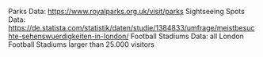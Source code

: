 Parks Data: https://www.royalparks.org.uk/visit/parks
Sightseeing Spots Data: https://de.statista.com/statistik/daten/studie/1384833/umfrage/meistbesuchte-sehenswuerdigkeiten-in-london/
Football Stadiums Data: all London Football Stadiums larger than 25.000 visitors
